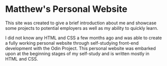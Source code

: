# Matthew's Personal Website

This site was created to give a brief introduction about me and showcase some projects to potential employers as well as my ability to quickly learn.

I did not know any HTML and CSS a few months ago and was able to create a fully working personal website through self-studying front-end development with the Odin Project. This personal website was embarked upon at the beginning stages of my self-study and is written mostly in HTML and CSS.